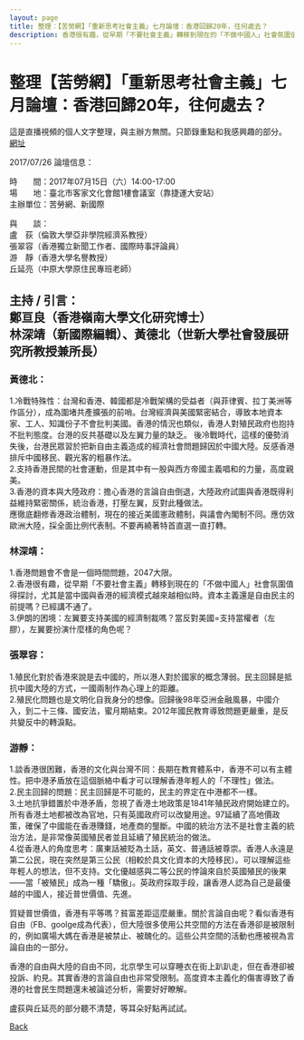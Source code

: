 ```yaml
---
layout: page
title: 整理：【苦勞網】「重新思考社會主義」七月論壇：香港回歸20年，往何處去？
description: 香港很有趣，從早期「不要社會主義」轉移到現在的「不做中國人」社會氛圍值得探討，尤其是當中國與香港的經濟模式越來越相似時。資本主義還是自由民主的前提嗎？已經講不通了。
---
```


# 整理【苦勞網】「重新思考社會主義」七月論壇：香港回歸20年，往何處去？

這是直播視頻的個人文字整理，與主辦方無關。只節錄重點和我感興趣的部分。   
[網址](http://www.coolloud.org.tw/node/88747)

2017/07/26
論壇信息：

時　　間：2017年07月15日（六）14:00-17:00     
場　　地：臺北市客家文化會館1樓會議室（靠捷運大安站）    
主辦單位：苦勞網、新國際

與　　談：   
盧　荻（倫敦大學亞非學院經濟系教授）   
張翠容（香港獨立新聞工作者、國際時事評論員）   
游　靜（香港大學名譽教授）   
丘延亮（中原大學原住民專班老師）

主持 / 引言：     
鄭亘良（香港嶺南大學文化研究博士）     
林深靖（新國際編輯）、黃德北（世新大學社會發展研究所教授兼所長）
---

### 黃德北：  
1.冷戰特殊性：台灣和香港、韓國都是冷戰架構的受益者（與菲律賓、拉丁美洲等作區分），成為圍堵共產擴張的前哨。台灣經濟與美國緊密結合，導致本地資本家、工人、知識份子不會批判美國。香港的情況也類似，香港人對殖民政府也抱持不批判態度。台港的反共基礎以及左翼力量的缺乏。
後冷戰時代，這樣的優勢消失後，台港民眾習於把新自由主義造成的經濟社會問題歸因於中國大陸。反感香港排斥中國移民、觀光客的粗暴作法。   
2.支持香港民間的社會運動，但是其中有一股與西方帝國主義唱和的力量，高度親美。   
3.香港的資本與大陸政府：擔心香港的言論自由倒退，大陸政府試圖與香港既得利益維持緊密關係，統治香港，打壓左翼，反對此種做法。   
應徹底翻修香港政治體制，現在的接近美國憲政體制，與議會內閣制不同。應仿效歐洲大陸，採全面比例代表制。不要再繞著特首直選一直打轉。

### 林深靖：  
1.香港問題會不會是一個時間問題，2047大限。   
2.香港很有趣，從早期「不要社會主義」轉移到現在的「不做中國人」社會氛圍值得探討，尤其是當中國與香港的經濟模式越來越相似時。資本主義還是自由民主的前提嗎？已經講不通了。   
3.伊朗的困境：左翼要支持美國的經濟制裁嗎？當反對美國=支持當權者（左膠），左翼要扮演什麼樣的角色呢？

### 張翠容：  
1.殖民化對於香港來說是去中國的，所以港人對於國家的概念薄弱。民主回歸是抵抗中國大陸的方式，一國兩制作為心理上的距離。   
2.殖民化問題也是文明化自我身分的想像。回歸後98年亞洲金融風暴，中國介入，到二十三條、國安法，蜜月期結束。2012年國民教育導致問題更嚴重，是反共變反中的轉淚點。

### 游靜：    
1.談香港很困難，香港的文化與台灣不同：長期在教育體系中，香港不可以有主體性。把中港矛盾放在這個脈絡中看才可以理解香港年輕人的「不理性」做法。    
2.民主回歸的問題：民主回歸是不可能的，民主的界定在中港都不一樣。     
3.土地抗爭錯置於中港矛盾，忽視了香港土地政策是1841年殖民政府開始建立的。所有香港土地都被改為官地，只有英國政府可以改變用途。97延續了高地價政策，確保了中國能在香港賺錢，地產商的壟斷。中國的統治方法不是社會主義的統治方法，是非常像英國殖民者並且延續了殖民統治的做法。    
4.從香港人的角度思考：廣東話被貶為土話，英文、普通話被尊崇。香港人永遠是第二公民，現在突然是第三公民（相較於具文化資本的大陸移民）。可以理解這些年輕人的想法，但不支持。文化優越感與二等公民的悖論來自於英國殖民的後果——當「被殖民」成為一種「驕傲」。英政府採取手段，讓香港人認為自己是最優越的中國人，接近普世價值、先進。

質疑普世價值，香港有平等嗎？貧富差距這麼嚴重。關於言論自由呢？看似香港有自由（FB、goolge成為代表），但大陸很多使用公共空間的方法在香港卻是被限制的，例如廣場大媽在香港是被禁止、被醜化的。這些公共空間的活動也應被視為言論自由的一部分。

香港的自由與大陸的自由不同，北京學生可以穿睡衣在街上趴趴走，但在香港卻被投訴、約見。其實香港的言論自由也非常受限制。高度資本主義化的傷害導致了香港的社會民生問題還未被論述分析，需要好好瞭解。

盧荻與丘延亮的部分聽不清楚，等耳朵好點再試試。

[Back](https://b614103080.github.io/)
